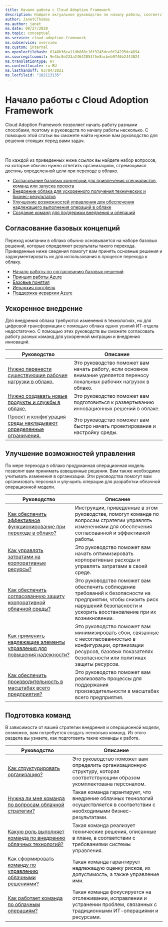 ```yaml
---
title: Начало работы с Cloud Adoption Framework
description: Найдите актуальное руководство по началу работы, соответствующее вашим потребностям по внедрению облачных технологий
author: JanetCThomas
ms.author: janet
ms.date: 08/27/2020
ms.topic: conceptual
ms.service: cloud-adoption-framework
ms.subservice: overview
ms.custom: internal
ms.openlocfilehash: 0148b36ea11db868c16f3245dce0f24295dc4894
ms.sourcegitcommit: 9e4bc0e233a24642853f5e8acbeb9746b2444024
ms.translationtype: HT
ms.contentlocale: ru-RU
ms.lasthandoff: 03/04/2021
ms.locfileid: "102113135"
---
```

# <a name="get-started-with-the-cloud-adoption-framework"></a>Начало работы с Cloud Adoption Framework

Cloud Adoption Framework позволяет начать работу разными способами, поэтому и руководств по началу работы несколько. С помощью этой статьи вы сможете найти нужное вам руководство для решения стоящих перед вами задач.

<br>

По каждой из приведенных ниже ссылок вы найдете набор вопросов, на которые обычно нужно ответить организациям, стремящимся достичь определенной цели при переходе в облако.

- [Согласование базовых концепций для привлечения специалистов, команд или запуска проекта](#align-foundation)
- [Внедрение облака для ускоренного получения технических и бизнес-результатов](#accelerate-adoption)
- [Улучшение возможностей управления для обеспечения надлежащего выполнения операций в облаке](#improve-controls)
- [Создание команд для поддержки внедрения и операций](#establish-teams)

## <a name="align-foundation"></a>Согласование базовых концепций

Переход компании в облако обычно основывается на наборе базовых решений, которые определяют результаты такого перехода. Приведенные ниже сведения помогут вам принять основные решения и задокументировать их для использования в процессе перехода к облаку.

- [Начало работы по согласованию базовых решений](./cloud-concepts.md)
- [Принцип работы Azure](./what-is-azure.md)
- [Базовые понятия](../ready/considerations/fundamental-concepts.md)
- [Иерархия портфеля](../reference/fundamental-concepts/hosting-hierarchy.md)
- [Поддержка иерархии Azure](../reference/fundamental-concepts/hierarchy-azure-tools.md)

## <a name="accelerate-adoption"></a>Ускоренное внедрение

Для внедрения облака требуются изменения в технологиях, но для цифровой трансформации с помощью облака одних усилий ИТ-отдела недостаточно. С помощью этих руководств вы сможете согласовать работу разных команд для ускоренной миграции и внедрения инноваций.

| Руководство | Описание |
| ----- | ----------- |
| [Нужно перенести существующие рабочие нагрузки в облако.](./migrate.md)                   | Это руководство поможет вам начать работу, если основное внимание уделяется переносу локальных рабочих нагрузок в облако. |
| [Нужно создавать новые продукты и службы в облаке.](/azure/architecture/reference-architectures/containers/aks-start-here?bc=/azure/cloud-adoption-framework/_bread/toc.json&toc=/azure/cloud-adoption-framework/toc.json)             | Это руководство поможет вам подготовиться к развертыванию инновационных решений в облаке.                                       |
| [Проект и конфигурация среды накладывают определенные ограничения.](./design-and-configuration.md) | Это руководство поможет вам быстро начать проектирование и настройку среды.                                           |

## <a name="improve-controls"></a>Улучшение возможностей управления

По мере перехода в облако продуманная операционная модель позволит вам принимать взвешенные решения. Вам также необходимо учитывать изменения в организации. Эти руководства помогут вам организовать персонал и улучшить операции для разработки облачной операционной модели.

| Руководство | Описание |
| ----- | ----------- |
| [Как обеспечить эффективное функционирование при переходе в облако?](./operational-excellence.md)                   | Инструкции, приведенные в этом руководстве, помогут команде по вопросам стратегии управлять изменениями для обеспечения согласованной и эффективной работы. |
| [Как управлять затратами на корпоративные ресурсы?](./manage-costs.md)                                          | Это руководство поможет вам начать оптимизировать корпоративные расходы и управлять затратами в своей среде.                                                                           |
| [Как обеспечить согласованную защиту корпоративной облачной среды?](./security.md)             | Это руководство поможет вам обеспечить соблюдение требований к безопасности на предприятии, чтобы снизить риск нарушений безопасности и ускорить восстановление при их возникновении.                                       |
| [Как применить надлежащие элементы управления для повышения надежности?](./reliability.md)                   | Это руководство поможет вам минимизировать сбои, связанные с несогласованностью в конфигурации, организации ресурсов, базовых показателях безопасности или политиках защиты ресурсов. |
| [Как обеспечить производительность в масштабах всего предприятия?](./performance.md)                               | Это руководство поможет вам реализовать процессы для поддержания производительности в масштабах всего предприятия.                               |

## <a name="establish-teams"></a>Подготовка команд

В зависимости от вашей стратегии внедрения и операционной модели, возможно, вам потребуется создать несколько команд. Из этого раздела вы узнаете, как подготовить такие команды к работе.

| Руководство | Описание |
| ----- | ----------- |
| [Как структурировать организацию?](./org-alignment.md)                               | Это руководство поможет вам определить организационную структуру, которая соответствующим образом укомплектована персоналом.                               |
| [Нужна ли мне команда по вопросам облачной стратегии?](./team/cloud-strategy.md)     | Такая команда гарантирует, что внедрение облачных технологий осуществляется в соответствии с необходимыми бизнес-результатами.                                |
| [Какую роль выполняет команда по внедрению облачных технологий?](./team/cloud-adoption.md)     | Такая команда реализует технические решения, описанные в плане, в соответствии с требованиями системы управления.             |
| [Как сформировать команду по управлению облачными решениями?](./team/cloud-governance.md) | Такая команда гарантирует надлежащую оценку рисков, их допустимость, а также управление ими.                                         |
| [Как работает команда по облачным операциям?](./team/cloud-operations.md) | Такая команда фокусируется на отслеживании, исправлении и устранении проблем, связанных с традиционными ИТ-операциями и ресурсами. |
